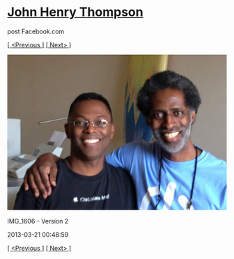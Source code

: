 # [John Henry Thompson](../README.md)
post Facebook.com

[[ <Previous ]](2013-03-21-1.md) [[ Next> ]](2013-03-09-1.md)

[![](../media/2013-03-21/Jervo-and-me-short-and-long-IMG_1606-Version-2.jpg)](../README.md)

IMG_1606 - Version 2

2013-03-21 00:48:59

[[ <Previous ]](2013-03-21-1.md) [[ Next> ]](2013-03-09-1.md)